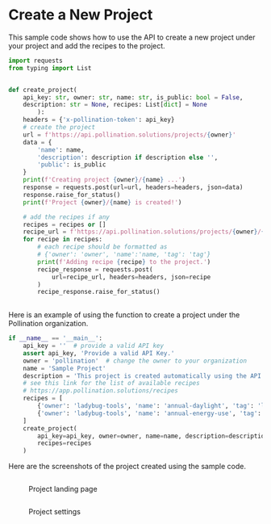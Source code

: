 # Create a New Project

This sample code shows how to use the API to create a new project under your project and add the recipes to the project.&#x20;

```python
import requests
from typing import List


def create_project(
    api_key: str, owner: str, name: str, is_public: bool = False,
    description: str = None, recipes: List[dict] = None
        ):
    headers = {'x-pollination-token': api_key}
    # create the project
    url = f'https://api.pollination.solutions/projects/{owner}'
    data = {
        'name': name,
        'description': description if description else '',
        'public': is_public
    }
    print(f'Creating project {owner}/{name} ...')
    response = requests.post(url=url, headers=headers, json=data)
    response.raise_for_status()
    print(f'Project {owner}/{name} is created!')

    # add the recipes if any
    recipes = recipes or []
    recipe_url = f'https://api.pollination.solutions/projects/{owner}/{name}/recipes/filters'
    for recipe in recipes:
        # each recipe should be formatted as
        # {'owner': 'owner', 'name':'name, 'tag': 'tag'}
        print(f'Adding recipe {recipe} to the project.')
        recipe_response = requests.post(
            url=recipe_url, headers=headers, json=recipe
        )
        recipe_response.raise_for_status()
        
```

Here is an example of using the function to create a project under the Pollination organization.

```python
if __name__ == '__main__':
    api_key = ''  # provide a valid API key
    assert api_key, 'Provide a valid API Key.'
    owner = 'pollination'  # change the owner to your organization
    name = 'Sample Project'
    description = 'This project is created automatically using the API.'
    # see this link for the list of available recipes
    # https://app.pollination.solutions/recipes
    recipes = [
        {'owner': 'ladybug-tools', 'name': 'annual-daylight', 'tag': 'latest'},
        {'owner': 'ladybug-tools', 'name': 'annual-energy-use', 'tag': 'latest'}
    ]
    create_project(
        api_key=api_key, owner=owner, name=name, description=description,
        recipes=recipes
    )
```

Here are the screenshots of the project created using the sample code.

<figure><img src="../../.gitbook/assets/image (167).png" alt=""><figcaption><p>Project landing page</p></figcaption></figure>

<figure><img src="../../.gitbook/assets/image (168).png" alt=""><figcaption><p>Project settings</p></figcaption></figure>
